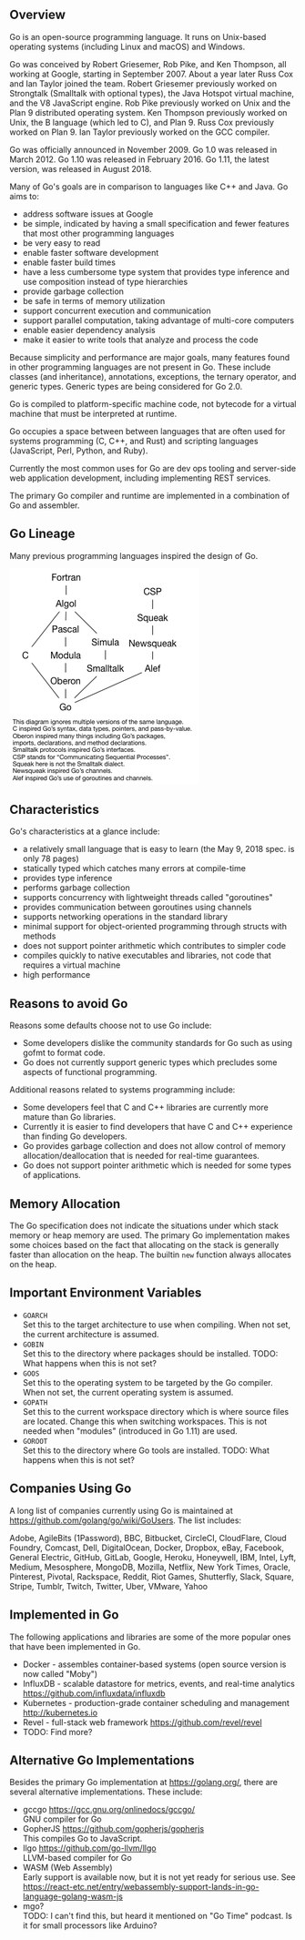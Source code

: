 ## Overview

Go is an open-source programming language. It runs on
Unix-based operating systems (including Linux and macOS) and Windows.

Go was conceived by Robert Griesemer, Rob Pike, and Ken Thompson,
all working at Google, starting in September 2007.
About a year later Russ Cox and Ian Taylor joined the team.
Robert Griesemer previously worked on Strongtalk (Smalltalk with optional types),
the Java Hotspot virtual machine, and the V8 JavaScript engine.
Rob Pike previously worked on Unix and the Plan 9 distributed operating system.
Ken Thompson previously worked on Unix,
the B language (which led to C), and Plan 9.
Russ Cox previously worked on Plan 9.
Ian Taylor previously worked on the GCC compiler.

Go was officially announced in November 2009.
Go 1.0 was released in March 2012.
Go 1.10 was released in February 2016.
Go 1.11, the latest version, was released in August 2018.

Many of Go's goals are in comparison to languages like C++ and Java.
Go aims to:

- address software issues at Google
- be simple, indicated by having a small specification
  and fewer features that most other programming languages
- be very easy to read
- enable faster software development
- enable faster build times
- have a less cumbersome type system that provides type inference
  and use composition instead of type hierarchies
- provide garbage collection
- be safe in terms of memory utilization
- support concurrent execution and communication
- support parallel computation, taking advantage of multi-core computers
- enable easier dependency analysis
- make it easier to write tools that analyze and process the code

Because simplicity and performance are major goals,
many features found in other programming languages
are not present in Go.
These include classes (and inheritance), annotations,
exceptions, the ternary operator, and generic types.
Generic types are being considered for Go 2.0.

Go is compiled to platform-specific machine code,
not bytecode for a virtual machine
that must be interpreted at runtime.

Go occupies a space between between languages that are
often used for systems programming (C, C++, and Rust) and
scripting languages (JavaScript, Perl, Python, and Ruby).

Currently the most common uses for Go are dev ops tooling
and server-side web application development,
including implementing REST services.

The primary Go compiler and runtime are implemented in
a combination of Go and assembler.

## Go Lineage

Many previous programming languages inspired the design of Go.

![Go Lineage](go-lineage.png)

## Characteristics

Go's characteristics at a glance include:

- a relatively small language that is easy to learn
  (the May 9, 2018 spec. is only 78 pages)
- statically typed which catches many errors at compile-time
- provides type inference
- performs garbage collection
- supports concurrency with lightweight threads called "goroutines"
- provides communication between goroutines using channels
- supports networking operations in the standard library
- minimal support for object-oriented programming
  through structs with methods
- does not support pointer arithmetic which contributes to simpler code
- compiles quickly to native executables and libraries,
  not code that requires a virtual machine
- high performance

## Reasons to avoid Go

Reasons some defaults choose not to use Go include:

- Some developers dislike the community standards for Go
  such as using gofmt to format code.
- Go does not currently support generic types which
  precludes some aspects of functional programming.

Additional reasons related to systems programming include:

- Some developers feel that C and C++ libraries are
  currently more mature than Go libraries.
- Currently it is easier to find developers that have
  C and C++ experience than finding Go developers.
- Go provides garbage collection and does not allow control of
  memory allocation/deallocation that is needed for real-time guarantees.
- Go does not support pointer arithmetic
  which is needed for some types of applications.

## Memory Allocation

The Go specification does not indicate the situations
under which stack memory or heap memory are used.
The primary Go implementation makes some choices based on the fact that
allocating on the stack is generally faster than allocation on the heap.
The builtin `new` function always allocates on the heap.

## Important Environment Variables

- `GOARCH`\
  Set this to the target architecture to use when compiling.
  When not set, the current architecture is assumed.
- `GOBIN`\
  Set this to the directory where packages should be installed.
  TODO: What happens when this is not set?
- `GOOS`\
  Set this to the operating system to be targeted by the Go compiler.
  When not set, the current operating system is assumed.
- `GOPATH`\
  Set this to the current workspace directory
  which is where source files are located.
  Change this when switching workspaces.
  This is not needed when "modules" (introduced in Go 1.11) are used.
- `GOROOT`\
  Set this to the directory where Go tools are installed.
  TODO: What happens when this is not set?

## Companies Using Go

A long list of companies currently using Go is maintained at
<https://github.com/golang/go/wiki/GoUsers>. The list includes:

Adobe, AgileBits (1Password), BBC, Bitbucket, CircleCI, CloudFlare,
Cloud Foundry, Comcast, Dell, DigitalOcean, Docker, Dropbox, eBay,
Facebook, General Electric, GitHub, GitLab, Google, Heroku, Honeywell,
IBM, Intel, Lyft, Medium, Mesosphere, MongoDB, Mozilla, Netflix,
New York Times, Oracle, Pinterest, Pivotal, Rackspace, Reddit,
Riot Games, Shutterfly, Slack, Square, Stripe, Tumblr, Twitch, Twitter,
Uber, VMware, Yahoo

## Implemented in Go

The following applications and libraries are some of
the more popular ones that have been implemented in Go.

- Docker - assembles container-based systems
  (open source version is now called "Moby")
- InfluxDB - scalable datastore for metrics, events, and real-time analytics
  <https://github.com/influxdata/influxdb>
- Kubernetes - production-grade container scheduling and management
  <http://kubernetes.io>
- Revel - full-stack web framework <https://github.com/revel/revel>
- TODO: Find more?

## Alternative Go Implementations

Besides the primary Go implementation at <https://golang.org/>,
there are several alternative implementations. These include:

- gccgo <https://gcc.gnu.org/onlinedocs/gccgo/>\
  GNU compiler for Go
- GopherJS <https://github.com/gopherjs/gopherjs>\
  This compiles Go to JavaScript.
- llgo <https://github.com/go-llvm/llgo>\
  LLVM-based compiler for Go
- WASM (Web Assembly)\
  Early support is available now,
  but it is not yet ready for serious use.
  See <https://react-etc.net/entry/webassembly-support-lands-in-go-language-golang-wasm-js>
- mgo?\
  TODO: I can't find this, but heard it mentioned on "Go Time" podcast.
  Is it for small processors like Arduino?
